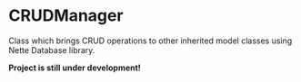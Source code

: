 # CRUDManager

Class which brings CRUD operations to other inherited model classes using Nette Database library.

**Project is still under development!**

